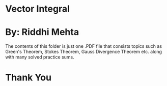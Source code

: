 # Vector Integral

# By: Riddhi Mehta

The contents of this folder is just one .PDF file that consists topics such as Green's Theorem, Stokes Theorem, Gauss Divergence Theorem etc. along with many solved practice sums. 

# Thank You
